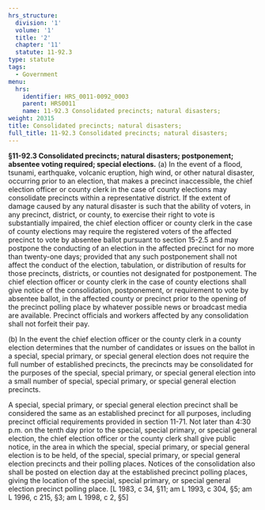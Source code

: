 ```yaml
---
hrs_structure:
  division: '1'
  volume: '1'
  title: '2'
  chapter: '11'
  statute: 11-92.3
type: statute
tags:
  - Government
menu:
  hrs:
    identifier: HRS_0011-0092_0003
    parent: HRS0011
    name: 11-92.3 Consolidated precincts; natural disasters;
weight: 20315
title: Consolidated precincts; natural disasters;
full_title: 11-92.3 Consolidated precincts; natural disasters;
---
```

**§11-92.3 Consolidated precincts; natural disasters; postponement; absentee voting required; special elections.** (a) In the event of a flood, tsunami, earthquake, volcanic eruption, high wind, or other natural disaster, occurring prior to an election, that makes a precinct inaccessible, the chief election officer or county clerk in the case of county elections may consolidate precincts within a representative district. If the extent of damage caused by any natural disaster is such that the ability of voters, in any precinct, district, or county, to exercise their right to vote is substantially impaired, the chief election officer or county clerk in the case of county elections may require the registered voters of the affected precinct to vote by absentee ballot pursuant to section 15-2.5 and may postpone the conducting of an election in the affected precinct for no more than twenty-one days; provided that any such postponement shall not affect the conduct of the election, tabulation, or distribution of results for those precincts, districts, or counties not designated for postponement. The chief election officer or county clerk in the case of county elections shall give notice of the consolidation, postponement, or requirement to vote by absentee ballot, in the affected county or precinct prior to the opening of the precinct polling place by whatever possible news or broadcast media are available. Precinct officials and workers affected by any consolidation shall not forfeit their pay.

(b) In the event the chief election officer or the county clerk in a county election determines that the number of candidates or issues on the ballot in a special, special primary, or special general election does not require the full number of established precincts, the precincts may be consolidated for the purposes of the special, special primary, or special general election into a small number of special, special primary, or special general election precincts.

A special, special primary, or special general election precinct shall be considered the same as an established precinct for all purposes, including precinct official requirements provided in section 11-71\. Not later than 4:30 p.m. on the tenth day prior to the special, special primary, or special general election, the chief election officer or the county clerk shall give public notice, in the area in which the special, special primary, or special general election is to be held, of the special, special primary, or special general election precincts and their polling places. Notices of the consolidation also shall be posted on election day at the established precinct polling places, giving the location of the special, special primary, or special general election precinct polling place. [L 1983, c 34, §11; am L 1993, c 304, §5; am L 1996, c 215, §3; am L 1998, c 2, §5]